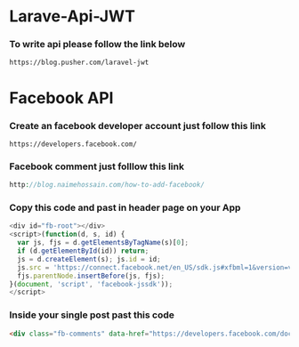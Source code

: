 # Larave-Api-JWT
### To write api please follow the link below
```text
https://blog.pusher.com/laravel-jwt
```
# Facebook API
### Create an facebook developer account just follow this link
```link
https://developers.facebook.com/
```
### Facebook comment just folllow this link
```php
http://blog.naimehossain.com/how-to-add-facebook/
```

### Copy this code and past in header page on your App
```js
<div id="fb-root"></div>
<script>(function(d, s, id) {
  var js, fjs = d.getElementsByTagName(s)[0];
  if (d.getElementById(id)) return;
  js = d.createElement(s); js.id = id;
  js.src = 'https://connect.facebook.net/en_US/sdk.js#xfbml=1&version=v3.2&appId=Your id goes here &autoLogAppEvents=1';
  fjs.parentNode.insertBefore(js, fjs);
}(document, 'script', 'facebook-jssdk'));
</script>
```
### Inside your single post past this code
```html
<div class="fb-comments" data-href="https://developers.facebook.com/docs/plugins/comments#configurator" data-numposts="5"></div>
```
